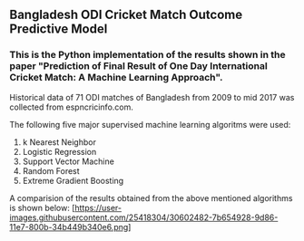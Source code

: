 ## Bangladesh ODI Cricket Match Outcome Predictive Model

### This is the Python implementation of the results shown in the paper "Prediction of Final Result of One Day International Cricket Match: A Machine Learning Approach".

Historical data of 71 ODI matches of Bangladesh from 2009 to mid 2017 was collected from espncricinfo.com.

The following five major supervised machine learning algoritms were used:

1. k Nearest Neighbor
2. Logistic Regression
3. Support Vector Machine
4. Random Forest
5. Extreme Gradient Boosting

A comparision of the results obtained from the above mentioned algorithms is shown below:
[https://user-images.githubusercontent.com/25418304/30602482-7b654928-9d86-11e7-800b-34b449b340e6.png]
